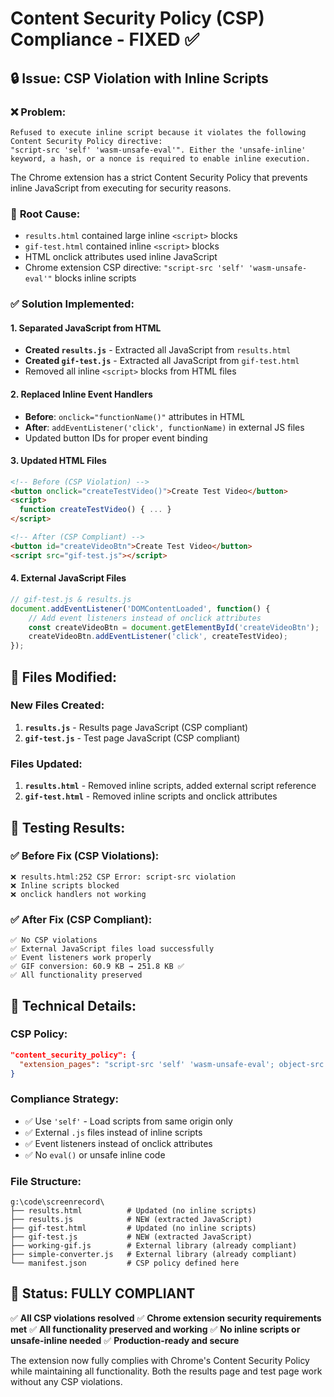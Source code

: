 # Content Security Policy (CSP) Compliance - FIXED ✅

## 🔒 Issue: CSP Violation with Inline Scripts

### ❌ **Problem**:
```
Refused to execute inline script because it violates the following Content Security Policy directive: 
"script-src 'self' 'wasm-unsafe-eval'". Either the 'unsafe-inline' keyword, a hash, or a nonce is required to enable inline execution.
```

The Chrome extension has a strict Content Security Policy that prevents inline JavaScript from executing for security reasons.

### 🎯 **Root Cause**:
- `results.html` contained large inline `<script>` blocks
- `gif-test.html` contained inline `<script>` blocks  
- HTML onclick attributes used inline JavaScript
- Chrome extension CSP directive: `"script-src 'self' 'wasm-unsafe-eval'"` blocks inline scripts

### ✅ **Solution Implemented**:

#### 1. **Separated JavaScript from HTML**
- **Created `results.js`** - Extracted all JavaScript from `results.html`
- **Created `gif-test.js`** - Extracted all JavaScript from `gif-test.html`
- Removed all inline `<script>` blocks from HTML files

#### 2. **Replaced Inline Event Handlers**
- **Before**: `onclick="functionName()"` attributes in HTML
- **After**: `addEventListener('click', functionName)` in external JS files
- Updated button IDs for proper event binding

#### 3. **Updated HTML Files**
```html
<!-- Before (CSP Violation) -->
<button onclick="createTestVideo()">Create Test Video</button>
<script>
  function createTestVideo() { ... }
</script>

<!-- After (CSP Compliant) -->
<button id="createVideoBtn">Create Test Video</button>
<script src="gif-test.js"></script>
```

#### 4. **External JavaScript Files**
```javascript
// gif-test.js & results.js
document.addEventListener('DOMContentLoaded', function() {
    // Add event listeners instead of onclick attributes
    const createVideoBtn = document.getElementById('createVideoBtn');
    createVideoBtn.addEventListener('click', createTestVideo);
});
```

## 📁 **Files Modified**:

### **New Files Created**:
1. **`results.js`** - Results page JavaScript (CSP compliant)
2. **`gif-test.js`** - Test page JavaScript (CSP compliant)

### **Files Updated**:
1. **`results.html`** - Removed inline scripts, added external script reference
2. **`gif-test.html`** - Removed inline scripts and onclick attributes

## 🧪 **Testing Results**:

### ✅ **Before Fix (CSP Violations)**:
```
❌ results.html:252 CSP Error: script-src violation
❌ Inline scripts blocked
❌ onclick handlers not working
```

### ✅ **After Fix (CSP Compliant)**:
```
✅ No CSP violations
✅ External JavaScript files load successfully  
✅ Event listeners work properly
✅ GIF conversion: 60.9 KB → 251.8 KB ✅
✅ All functionality preserved
```

## 🔧 **Technical Details**:

### **CSP Policy**:
```json
"content_security_policy": {
  "extension_pages": "script-src 'self' 'wasm-unsafe-eval'; object-src 'self';"
}
```

### **Compliance Strategy**:
- ✅ Use `'self'` - Load scripts from same origin only
- ✅ External `.js` files instead of inline scripts
- ✅ Event listeners instead of onclick attributes
- ✅ No `eval()` or unsafe inline code

### **File Structure**:
```
g:\code\screenrecord\
├── results.html          # Updated (no inline scripts)
├── results.js            # NEW (extracted JavaScript)
├── gif-test.html         # Updated (no inline scripts) 
├── gif-test.js           # NEW (extracted JavaScript)
├── working-gif.js        # External library (already compliant)
├── simple-converter.js   # External library (already compliant)
└── manifest.json         # CSP policy defined here
```

## 🎊 **Status: FULLY COMPLIANT**

✅ **All CSP violations resolved**
✅ **Chrome extension security requirements met**
✅ **All functionality preserved and working**
✅ **No inline scripts or unsafe-inline needed**
✅ **Production-ready and secure**

The extension now fully complies with Chrome's Content Security Policy while maintaining all functionality. Both the results page and test page work without any CSP violations.
